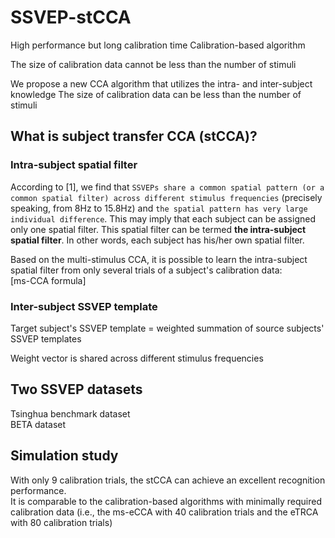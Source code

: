 # SSVEP-stCCA
High performance but long calibration time 
Calibration-based algorithm

The size of calibration data cannot be less than the number of stimuli

We propose a new CCA algorithm that utilizes the intra- and inter-subject knowledge 
The size of calibration data can be less than the number of stimuli




## What is subject transfer CCA (stCCA)?  


### Intra-subject spatial filter  
According to [1], we find that `SSVEPs share a common spatial pattern (or a common spatial filter) across different stimulus frequencies` (precisely speaking, from 8Hz to 15.8Hz) and `the spatial pattern has very large individual difference`. This may imply that each subject can be assigned only one spatial filter. This spatial filter can be termed **the intra-subject spatial filter**. In other words, each subject has his/her own spatial filter.

Based on the multi-stimulus CCA, it is possible to learn the intra-subject spatial filter from only several trials of a subject's calibration data:  
[ms-CCA formula]

### Inter-subject SSVEP template  
Target subject's SSVEP template = weighted summation of source subjects' SSVEP templates  

Weight vector is shared across different stimulus frequencies  

## Two SSVEP datasets
Tsinghua benchmark dataset  
BETA dataset  

## Simulation study  

With only 9 calibration trials, the stCCA can achieve an excellent recognition performance.  
It is comparable to the calibration-based algorithms with minimally required calibration data (i.e., the ms-eCCA with 40 calibration trials and the eTRCA with 80 calibration trials)
